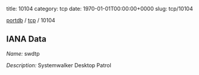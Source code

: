 title: 10104
category: tcp
date: 1970-01-01T00:00:00+0000
slug: tcp/10104

[portdb](/) / [tcp](/category/tcp.html) / 10104


## IANA Data

_Name:_ swdtp

_Description:_ Systemwalker Desktop Patrol

